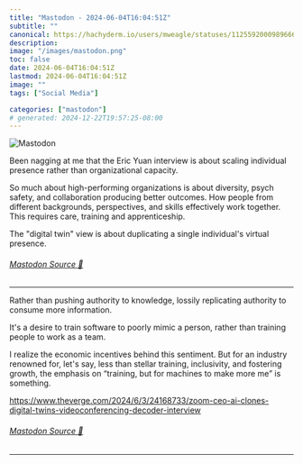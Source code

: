 ```yaml
---
title: "Mastodon - 2024-06-04T16:04:51Z"
subtitle: ""
canonical: https://hachyderm.io/users/mweagle/statuses/112559200098966687
description:
image: "/images/mastodon.png"
toc: false
date: 2024-06-04T16:04:51Z
lastmod: 2024-06-04T16:04:51Z
image: ""
tags: ["Social Media"]

categories: ["mastodon"]
# generated: 2024-12-22T19:57:25-08:00
---
```

![Mastodon](/images/mastodon.png)

<p>Been nagging at me that the Eric Yuan interview is about scaling individual presence rather than organizational capacity. </p><p>So much about high-performing organizations is about diversity, psych safety, and collaboration producing better outcomes. How people from different backgrounds, perspectives, and skills effectively work together. This requires care, training and apprenticeship.</p><p>The &quot;digital twin&quot; view is about duplicating a single individual&#39;s virtual presence.</p>


###### [Mastodon Source 🐘](https://hachyderm.io/@mweagle/112559200098966687)

___

<p>Rather than pushing authority to knowledge, lossily replicating authority to consume more information.</p><p>It&#39;s a desire to train software to poorly mimic a person, rather than training people to work as a team.</p><p>I realize the economic incentives behind this sentiment. But for an industry renowned for, let&#39;s say, less than stellar training, inclusivity, and fostering growth, the emphasis on “training, but for machines to make more me” is something.</p><p><a href="https://www.theverge.com/2024/6/3/24168733/zoom-ceo-ai-clones-digital-twins-videoconferencing-decoder-interview" target="_blank" rel="nofollow noopener noreferrer" translate="no"><span class="invisible">https://www.</span><span class="ellipsis">theverge.com/2024/6/3/24168733</span><span class="invisible">/zoom-ceo-ai-clones-digital-twins-videoconferencing-decoder-interview</span></a></p>


###### [Mastodon Source 🐘](https://hachyderm.io/@mweagle/112559231769980911)

___
